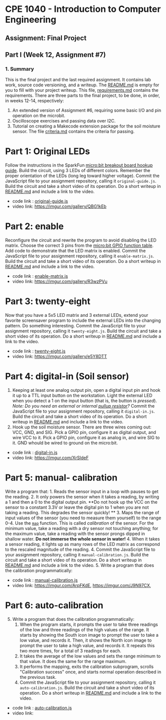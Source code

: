 # CPE 1040 - Introduction to Computer Engineering

## Assignment: Final Project

## Part I (Week 12, Assignment #7)

### 1. Summary

This is the final project and the last required assignment. It contains lab work, source code versioning, and a writeup. The [README.md](README.md) is empty for you to fill with your project writeup. This file, [requirements.md](requirements.md) contains the requirements. There are three parts to the final project, to be done, in order, in weeks 12-14, respectively:
1. An extended version of Assignment #6, requiring some basic I/O and pin operation on the microbit.
2. Oscilloscope exercises and passing data over I2C.
3. Tutorial on creating a Makecode extension package for the soil moisture sensor.
The file [criteria.md](criteria.md) contains the criteria for passing.

# Part 1: Original LEDs
Follow the instructions in the SparkFun [micro:bit breakout board hookup guide](https://learn.sparkfun.com/tutorials/microbit-breakout-board-hookup-guide). Build the circuit, using 3 LEDs of different colors. Remember the proper orientation of the LEDs (long leg toward higher voltage). Commit the JavaScript file to your assignment repository, calling it `original-guide.js`. Build the circuit and take a short video of its operation. Do a short writeup in [README.md](README.md) and include a link to the video.

- code link : [original-guide.js](original-guide.js)
- video link: https://imgur.com/gallery/QBG1kEb

# Part 2: enable
Reconfigure the circuit and rewrite the program to avoid disabling the LED matrix. Choose the correct 3 pins from the [micro:bit GPIO function table](https://learn.sparkfun.com/tutorials/microbit-breakout-board-hookup-guide#hardware-overview). Add code to demonstrate that the LED matrix is enabled. Commit the JavaScript file to your assignment repository, calling it `enable-matrix.js`. Build the circuit and take a short video of its operation. Do a short writeup in [README.md](README.md) and include a link to the video.

- code link : [enable-matrix.js](enable-matrix.js)
- video link: https://imgur.com/gallery/R3wzPVu

# Part 3: twenty-eight
Now that you have a 5x5 LED matrix and 3 external LEDs, extend your favorite screensaver program to include the external LEDs into the changing pattern. Do something interesting. Commit the JavaScript file to your assignment repository, calling it `twenty-eight.js`. Build the circuit and take a short video of its operation. Do a short writeup in [README.md](README.md) and include a link to the video.

- code link : [twenty-eight.js](twenty-eight.js)
- video link: https://imgur.com/gallery/e5Y8DTT

# Part 4: digital-in (Soil sensor)
   1. Keeping at least one analog output pin, open a digital input pin and hook it up to a TTL input button on the workstation. Light the external LED when you detect a 1 on the input button (that is, the button is _pressed_). _Note: Do you need an external or internal [pullup resistor](https://www.google.com/search?q=pullup+pulldown+resistor&oq=pullup+pull)?_ Commit the JavaScript file to your assignment repository, calling it `digital-in.js`. Build the circuit and take a short video of its operation. Do a short writeup in [README.md](README.md) and include a link to the video.
   2. Hook up the soil moisture sensor. There are three wires coming out: VCC, GND, and SIG. Pick a GPIO pin, configure it as digital output, and wire VCC to it. Pick a GPIO pin, configure it as analog in, and wire SIG to it. GND whould be wired to ground on the micro:bit.

- code link : [digital-in.js](digital-in.js)
- video link: https://imgur.com/XrSldeF

# Part 5: manual- calibration
Write a program that:
      1. Reads the sensor input in a loop with pauses to get the reading.
		2. It only powers the sensor when it takes a reading, by writing a 1 and then a 0 to the digital output pin. **Do not hook up the VCC on the sensor to a constant 3.3V or leave the digital pin to 1 when you are not taking a reading. This degrades the sensor quickly! **
		3. Maps the range of input values of the sensor (you need to measure them yourself) to the range 0-4. Use the [`map`](https://makecode.microbit.org/reference/pins/map) function. This is called _calibration_ of the sensor. For the minimum value, take a reading with a dry sensor not touching anything; for the maximum value, take a reading with the sensor prongs dipped in shallow water. **Do not immerse the whole sensor in water!**
		4. When it takes a sensor reading, it lights up as many rows of the LED matrix as correspond to the rescaled magnitude of the reading.
   4. Commit the JavaScript file to your assignment repository, calling it `manual-calibration.js`. Build the circuit and take a short video of its operation. Do a short writeup in [README.md](README.md) and include a link to the video.
   5. Write a program that does the calibration programmatically:

- code link : [manual-calibration.js](manual-calibration.js)
- video link: https://imgur.com/ArpFKdE, https://imgur.com/J9N97CX, 

# Part 6: auto-calibration
5. Write a program that does the calibration programmatically:
      1. When the program starts, it prompts the user to take three readings of the low and three readings of the high values of the range. It starts by showing the South icon image to prompt the user to take a low value, and records it. Then, it shows the North icon image to prompt the user to take a high value, and records it. It repeats this two more times, for a total of 3 readings for each.
      2. It takes the average of the low values and sets the range minimum to that value. It does the same for the range maximum.
      3. It performs the mapping, exits the calibration subprogram, scrolls "Calibration success" once, and starts normal operation described in the previous task.
   6. Commit the JavaScript file to your assignment repository, calling it `auto-calibration.js`. Build the circuit and take a short video of its operation. Do a short writeup in [README.md](README.md) and include a link to the video.

- code link : [auto-calibration.js](auto-calibration.js)
- video link:

